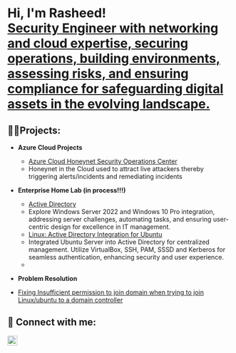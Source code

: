 <h1>Hi, I'm Rasheed! <br/> <a href="https://github.com/rasheedjimoh">Security Engineer with networking and cloud expertise, securing operations, building environments, assessing risks, and ensuring compliance for safeguarding digital assets in the evolving landscape.</a></h1>

<h2>👨‍💻Projects:</h2>

- <b>Azure Cloud Projects </b>
  - [Azure Cloud Honeynet Security Operations Center](https://github.com/rasheedjimoh/AzureCloud-SOC/)
  - Honeynet in the Cloud used to attract live attackers thereby triggering alerts/incidents and remediating incidents
  

- <b>Enterprise Home Lab (in process!!!) </b>
  - [Active Directory](https://github.com/rasheedjimoh/ActiveDirectory/)
  - Explore Windows Server 2022 and Windows 10 Pro integration, addressing server challenges, automating tasks, and ensuring user-centric design for excellence in IT management.
  - [Linux: Active Directory Integration for Ubuntu](https://github.com/rasheedjimoh/UbuntuAD/)
  - Integrated Ubuntu Server into Active Directory for centralized management. Utilize VirtualBox, SSH, PAM, SSSD and Kerberos for seamless authentication, enhancing security and user experience.
  - 

- <b>Problem Resolution </b>
 - [Fixing Insufficient permission to join domain when trying to join Linux/ubuntu to a domain controller](https://github.com/rasheedjimoh/ActiveDirectory/)


<h2> 🤳 Connect with me:</h2>

[<img align="left" alt="rasheedj | LinkedIn" width="22px" src="https://cdn.jsdelivr.net/npm/simple-icons@v3/icons/linkedin.svg" />][linkedin]

[linkedin]: https://www.linkedin.com/in/rasheedj/
